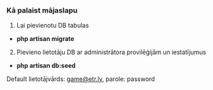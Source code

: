 <h3>Kā palaist mājaslapu</h3>

1. Lai pievienotu DB tabulas
 - <b>php artisan migrate</b>
2. Pievieno lietotāju DB ar administrātora provilēģijām un iestatījumus
 - <b>php artisan db:seed</b>

Default lietotājvārds: game@etr.lv, parole: password
